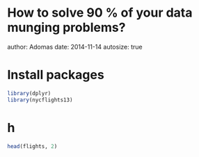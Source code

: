 How to solve 90 % of your data munging problems?
========================================================
author: Adomas
date: 2014-11-14
autosize: true




Install packages
========================================================


```r
library(dplyr)
library(nycflights13)
```

h
===================


```r
head(flights, 2)
```
